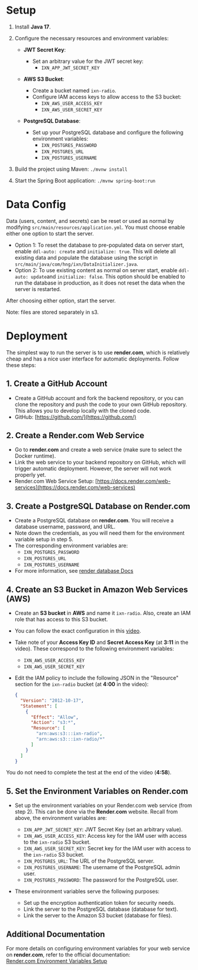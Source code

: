 # Setup

1. Install **Java 17**.

2. Configure the necessary resources and environment variables:

    - **JWT Secret Key**:
        - Set an arbitrary value for the JWT secret key:
            - `IXN_APP_JWT_SECRET_KEY`

    - **AWS S3 Bucket**:
        - Create a bucket named `ixn-radio`.
        - Configure IAM access keys to allow access to the S3 bucket:
            - `IXN_AWS_USER_ACCESS_KEY`
            - `IXN_AWS_USER_SECRET_KEY`

    - **PostgreSQL Database**:
        - Set up your PostgreSQL database and configure the following environment variables:
            - `IXN_POSTGRES_PASSWORD`
            - `IXN_POSTGRES_URL`
            - `IXN_POSTGRES_USERNAME`

3. Build the project using Maven:
   `./mvnw install`
4. Start the Spring Boot application:
    `./mvnw spring-boot:run`

# Data Config

Data (users, content, and secrets) can be reset or used as normal by modifying `src/main/resources/application.yml`. You must choose enable either one option to start the server.
- Option 1: To reset the database to pre-populated data on server start, enable `ddl-auto: create` and `initialize: true`. This will delete all existing data and populate the database using the script in `src/main/java/com/hng/ixn/DataInitializer.java`. 
- Option 2: To use existing content as normal on server start, enable `ddl-auto: update`and `initialize: false`. This option should be enabled to run the database in production, as it does not reset the data when the server is restarted.

After choosing either option, start the server.

Note: files are stored separately in s3.

# Deployment

The simplest way to run the server is to use **render.com**, which is relatively cheap and has a nice user interface for automatic deployments. Follow these steps:

## 1. Create a GitHub Account
- Create a GitHub account and fork the backend repository, or you can clone the repository and push the code to your own GitHub repository. This allows you to develop locally with the cloned code.
- GitHub: [https://github.com/](https://github.com/)

## 2. Create a Render.com Web Service
- Go to **render.com** and create a web service (make sure to select the Docker runtime).
- Link the web service to your backend repository on GitHub, which will trigger automatic deployment. However, the server will not work properly yet.
- Render.com Web Service Setup: [https://docs.render.com/web-services](https://docs.render.com/web-services)

## 3. Create a PostgreSQL Database on Render.com
- Create a PostgreSQL database on **render.com**. You will receive a database username, password, and URL.
- Note down the credentials, as you will need them for the environment variable setup in step 5.
- The corresponding environment variables are:
  - `IXN_POSTGRES_PASSWORD`
  - `IXN_POSTGRES_URL`
  - `IXN_POSTGRES_USERNAME`
- For more information, see [render database Docs](https://docs.render.com/databases)

## 4. Create an S3 Bucket in Amazon Web Services (AWS)
- Create an **S3 bucket** in **AWS** and name it `ixn-radio`. Also, create an IAM role that has access to this S3 bucket.
- You can follow the exact configuration in this [video](https://www.youtube.com/watch?v=FLIp6BLtwjk).
- Take note of your **Access Key ID** and **Secret Access Key** (at **3:11** in the video). These correspond to the following environment variables:
  - `IXN_AWS_USER_ACCESS_KEY`
  - `IXN_AWS_USER_SECRET_KEY`
  
- Edit the IAM policy to include the following JSON in the "Resource" section for the `ixn-radio` bucket (at **4:00** in the video):
  ```json
  {
    "Version": "2012-10-17",
    "Statement": [
      {
        "Effect": "Allow",
        "Action": "s3:*",
        "Resource": [
          "arn:aws:s3:::ixn-radio",
          "arn:aws:s3:::ixn-radio/*"
        ]
      }
    ]
  }

You do not need to complete the test at the end of the video (**4:58**).

## 5. Set the Environment Variables on Render.com
- Set up the environment variables on your Render.com web service (from step 2). This can be done via the **Render.com** website. Recall from above, the environment variables are:
  - `IXN_APP_JWT_SECRET_KEY`: JWT Secret Key (set an arbitrary value).
  - `IXN_AWS_USER_ACCESS_KEY`: Access key for the IAM user with access to the `ixn-radio` S3 bucket.
  - `IXN_AWS_USER_SECRET_KEY`: Secret key for the IAM user with access to the `ixn-radio` S3 bucket.
  - `IXN_POSTGRES_URL`: The URL of the PostgreSQL server.
  - `IXN_POSTGRES_USERNAME`: The username of the PostgreSQL admin user.
  - `IXN_POSTGRES_PASSWORD`: The password for the PostgreSQL user.

- These environment variables serve the following purposes:
  - Set up the encryption authentication token for security needs.
  - Link the server to the PostgreSQL database (database for text).
  - Link the server to the Amazon S3 bucket (database for files).

## Additional Documentation
For more details on configuring environment variables for your web service on **render.com**, refer to the official documentation:  
[Render.com Environment Variables Setup](https://docs.render.com/configure-environment-variables)

